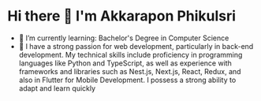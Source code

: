 
# Hi there 👋 I'm Akkarapon Phikulsri

- 🌱 I’m currently learning: Bachelor's Degree in Computer Science
- 📄 I have a strong passion for web development, particularly in back-end development. My technical skills include proficiency in programming languages like Python and TypeScript, as well as experience with frameworks and libraries such as Nest.js, Next.js, React, Redux, and also in Flutter for Mobile Development. I possess a strong ability to adapt and learn quickly

<!-- - Passioning in Python, JavaScript and Typescript, Web Frameworks like Nestjs, Nextjs, Library Reactjs, Redux. -->
<!-- <p align="center">
<a href="https://github.com/404"><img src="https://github-readme-stats-eight-theta.vercel.app/api/top-langs/?username=billowdev&layout=compact&langs_count=6&theme=algolia" width="300"> 
</a>
</p>
 -->
